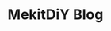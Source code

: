 ---
title: "MekitDiY Blog"
layout: "blog-list" # Optional: if you want a specific list layout for the blog landing page
---